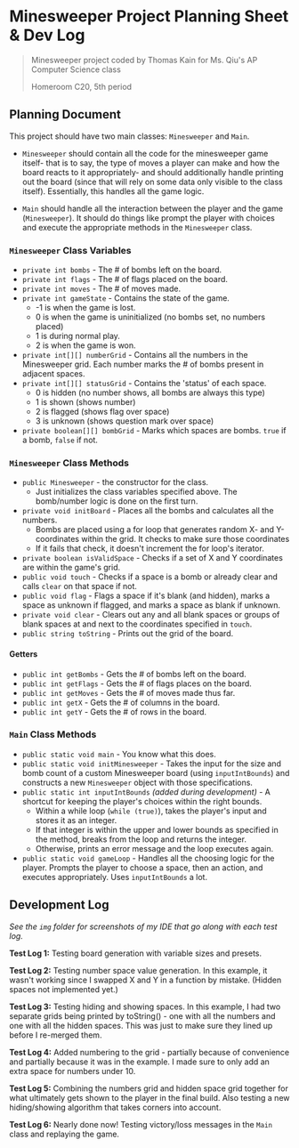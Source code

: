 # Minesweeper Project Planning Sheet & Dev Log

> Minesweeper project coded by Thomas Kain for Ms. Qiu's AP Computer Science class
> 
> Homeroom C20, 5th period

## Planning Document

This project should have two main classes: `Minesweeper` and `Main`.

- `Minesweeper` should contain all the code for the minesweeper game itself- that is to say, the type of moves a player can make and how the board reacts to it appropriately- and should additionally handle printing out the board (since that will rely on some data only visible to the class itself). Essentially, this handles all the game logic.

- `Main` should handle all the interaction between the player and the game (`Minesweeper`). It should do things like prompt the player with choices and execute the appropriate methods in the `Minesweeper` class.

### `Minesweeper` Class Variables

- `private int bombs` - The # of bombs left on the board.
- `private int flags` - The # of flags placed on the board.
- `private int moves` - The # of moves made.
- `private int gameState` - Contains the state of the game.
  - -1 is when the game is lost.
  - 0 is when the game is uninitialized (no bombs set, no numbers placed)
  - 1 is during normal play.
  - 2 is when the game is won.
- `private int[][] numberGrid` - Contains all the numbers in the Minesweeper grid. Each number marks the # of bombs present in adjacent spaces.
- `private int[][] statusGrid` - Contains the 'status' of each space.
  - 0 is hidden (no number shows, all bombs are always this type)
  - 1 is shown (shows number)
  - 2 is flagged (shows flag over space)
  - 3 is unknown (shows question mark over space)
- `private boolean[][] bombGrid` - Marks which spaces are bombs. `true` if a bomb, `false` if not.

### `Minesweeper` Class Methods

- `public Minesweeper` - the constructor for the class.
  - Just initializes the class variables specified above. The bomb/number logic is done on the first turn.
- `private void initBoard` - Places all the bombs and calculates all the numbers.
  - Bombs are placed using a for loop that generates random X- and Y-coordinates within the grid. It checks to make sure those coordinates
  - If it fails that check, it doesn't increment the for loop's iterator.
- `private boolean isValidSpace` - Checks if a set of X and Y coordinates are within the game's grid.
- `public void touch` - Checks if a space is a bomb or already clear and calls `clear` on that space if not.
- `public void flag` - Flags a space if it's blank (and hidden), marks a space as unknown if flagged, and marks a space as blank if unknown.
- `private void clear` - Clears out any and all blank spaces or groups of blank spaces at and next to the coordinates specified in `touch`.
- `public string toString` - Prints out the grid of the board.

#### Getters

- `public int getBombs` - Gets the # of bombs left on the board.
- `public int getFlags` - Gets the # of flags places on the board.
- `public int getMoves` - Gets the # of moves made thus far.
- `public int getX` - Gets the # of columns in the board.
- `public int getY` - Gets the # of rows in the board.

### `Main` Class Methods

- `public static void main` - You know what this does.
- `public static void initMinesweeper` - Takes the input for the size and bomb count of a custom Minesweeper board (using `inputIntBounds`) and constructs a new `Minesweeper` object with those specifications.
- `public static int inputIntBounds` *(added during development)* - A shortcut for keeping the player's choices within the right bounds.
  - Within a while loop (`while (true)`), takes the player's input and stores it as an integer.
  - If that integer is within the upper and lower bounds as specified in the method, breaks from the loop and returns the integer.
  - Otherwise, prints an error message and the loop executes again.
- `public static void gameLoop` - Handles all the choosing logic for the player. Prompts the player to choose a space, then an action, and executes appropriately. Uses `inputIntBounds` a lot.

## Development Log

*See the `img` folder for screenshots of my IDE that go along with each test log.*

**Test Log 1:** Testing board generation with variable sizes and presets.

**Test Log 2:** Testing number space value generation. In this example, it wasn't working since I swapped X and Y in a function by mistake. (Hidden spaces not implemented yet.)

**Test Log 3:** Testing hiding and showing spaces. In this example, I had two separate grids being printed by toString() - one with all the numbers and one with all the hidden spaces. This was just to make sure they lined up before I re-merged them.

**Test Log 4:** Added numbering to the grid - partially because of convenience and partially because it was in the example. I made sure to only add an extra space for numbers under 10.

**Test Log 5:** Combining the numbers grid and hidden space grid together for what ultimately gets shown to the player in the final build. Also testing a new hiding/showing algorithm that takes corners into account.

**Test Log 6:** Nearly done now! Testing victory/loss messages in the `Main` class and replaying the game.
